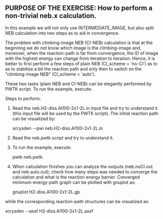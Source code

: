 PURPOSE OF THE EXERCISE:
How to perform a non-trivial neb.x calculation.
-----------------------------------------------

In this example we will not only use INTERMEDIATE_IMAGE, but also
split NEB calculation into two steps as to aid in convergence.

The problem with climbing-image NEB (CI-NEB) calculation is that at
the beginning we do not know which image is the climbing-image and,
moreover, when the reaction-path is far from convergence, the ID of
image with the highest energy can change from iteration to
iteration. Hence, it is better to first perform a few steps of plain
NEB (CI_scheme = 'no-CI') as to as to stabilize a bit the reaction
path and only then to switch on the "climbing-image NEB" (CI_scheme =
'auto').

These two tasks (plain NEB and CI-NEB) can be elegantly performed by
PWTK script. To run the example, execute:


Steps to perform:

1. Read the neb.H2-diss.Al100-2x1-2L.in input file and try to
understand it (this input file will be used by the PWTK script).
The initial reaction path can be visualized by:

   xcrysden --pwi neb.H2-diss.Al100-2x1-2L.in


2. Read the neb.pwtk script and try to understand it.


3. To run the example, execute:

   pwtk neb.pwtk


4. When calculation finishes you can analyze the outputs (neb.noCI.out
and neb.auto.out); check how many steps was needed to converge the
calculation and what is the reaction energy barrier. Converged
minimum-energy-path graph can be plotted with gnuplot as:

   gnuplot H2-diss.Al100-2x1-2L.gp

while the corresponding reaction-path structures can be visualized as:

   xcrysden --axsf H2-diss.Al100-2x1-2L.axsf
